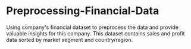 # Preprocessing-Financial-Data
Using company's financial dataset to preprocess the data and provide valuable insights for this company. This dataset contains sales and profit data sorted by market segment and country/region.
